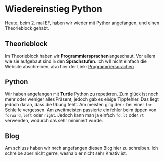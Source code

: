 # Wiedereinstieg Python
Heute, beim 2. mal EF, haben wir wieder mit Python angefangen, und einen Theorieblock gehabt.
## Theorieblock
Im Theorieblock haben wir __Programmiersprachen__ angeschaut. Vor allem wie sie aufgebaut sind in den __Sprachstufen__. Ich will nicht einfach die Website abschreiben, also hier der Link: [Programmiersprachen](https://ofi.gbsl.website/24ef/Programmieren/Programmiersprachen)

## Python
Wir haben angefangen mit __Turtle__ Python zu repetieren. Zum glück ist noch mehr oder weniger alles Präsent, jedoch gab es einige Tippfehler. Das liegt jedoch daran, dass die Übung fehlt. Am meisten ging der `:` bei einer `for` Schleife vergessen. Am zweitmeisten passierte ein fehler beim tippen von `forward`, `left` oder `right`. Jedoch kann man ja einfach `fd`, `lt` oder `rt` verwenden, wodurch das sehr minimiert wurde. 

## Blog
Am schluss haben wir noch angefangen diesen Blog hier zu schreiben. Ich schreibe aber nicht gerne, weshalb er nicht sehr Kreativ ist.